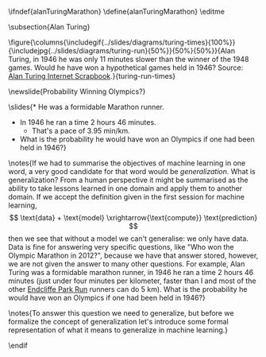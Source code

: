 \ifndef{alanTuringMarathon}
\define{alanTuringMarathon}
\editme

\subsection{Alan Turing}

\figure{\columns{\includegif{../slides/diagrams/turing-times}{100%}}{\includejpg{../slides/diagrams/turing-run}{50%}}{50%}{50%}}{Alan Turing, in 1946 he was only 11 minutes slower than the winner of the 1948 games. Would he have won a hypothetical games held in 1946? Source: [Alan Turing Internet Scrapbook](http://www.turing.org.uk/scrapbook/run.html).}{turing-run-times}

\newslide{Probability Winning Olympics?}

\slides{* He was a formidable Marathon runner. 
* In 1946 he ran a time 2 hours 46 minutes.
    * That's a pace of 3.95 min/km.
* What is the probability he would have won an Olympics if one had been held in 1946?}

\notes{If we had to summarise the objectives of machine learning in one word, a very good candidate for that word would be *generalization*. What is generalization? From a human perspective it might be summarised as the ability to take lessons learned in one domain and apply them to another domain. If we accept the definition given in the first session for machine learning, 
$$
\text{data} + \text{model} \xrightarrow{\text{compute}} \text{prediction}
$$
then we see that without a model we can't generalise: we only have data. Data is fine for answering very specific questions, like "Who won the Olympic Marathon in 2012?", because we have that answer stored, however, we are not given the answer to many other questions. For example, Alan Turing was a formidable marathon runner, in 1946 he ran a time 2 hours 46 minutes (just under four minutes per kilometer, faster than I and most of the other [Endcliffe Park Run](http://www.parkrun.org.uk/sheffieldhallam/) runners can do 5 km). What is the probability he would have won an Olympics if one had been held in 1946?}

\notes{To answer this question we need to generalize, but before we formalize the concept of generalization let's introduce some formal representation of what it means to generalize in machine learning.}

\endif
